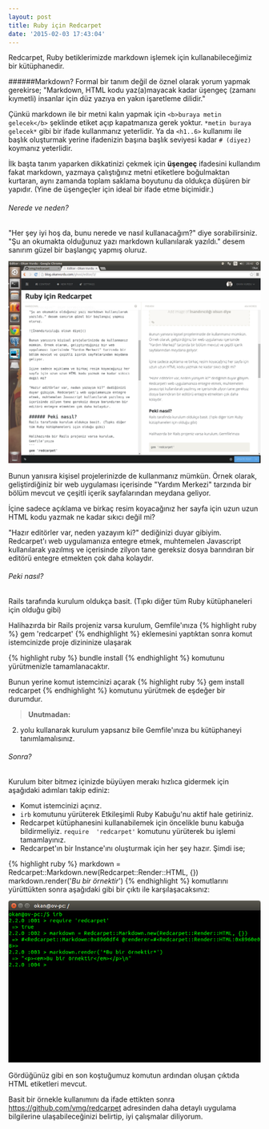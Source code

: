 ```yaml
---
layout: post
title: Ruby için Redcarpet
date: '2015-02-03 17:43:04'
---
```


Redcarpet, Ruby betiklerimizde markdown işlemek için kullanabileceğimiz bir kütüphanedir.

######Markdown?
Formal bir tanım değil de öznel olarak yorum yapmak gerekirse; "Markdown, HTML kodu yaz(a)mayacak kadar üşengeç (zamanı kıymetli) insanlar için düz yazıya en yakın işaretleme dilidir."
<!--more-->

Çünkü markdown ile bir metni kalın yapmak için `<b>buraya metin gelecek</b>` şeklinde etiket açıp kapatmanıza gerek yoktur. `*metin buraya gelecek*` gibi bir ifade kullanmanız yeterlidir. Ya da `<h1..6>` kullanımı ile başlık oluşturmak yerine ifadenizin başına başlık seviyesi kadar `# (diyez)` koymanız yeterlidir.

İlk başta tanım yaparken dikkatinizi çekmek için **üşengeç** ifadesini kullandım fakat markdown, yazmaya çalıştığınız metni etiketlere boğulmaktan kurtaran, aynı zamanda toplam saklama boyutunu da oldukça düşüren bir yapıdır. (Yine de üşengeçler için ideal bir ifade etme biçimidir.)

###### Nerede ve neden?
"Her şey iyi hoş da, bunu nerede ve nasıl kullanacağım?" diye sorabilirsiniz.
"Şu an okumakta olduğunuz yazı markdown kullanılarak yazıldı." desem sanırım güzel bir başlangıç yapmış oluruz.

![İnandırıcılığı olsun diye](/img/posts/Screenshot-from-2015-02-03-20-42-41.png)

Bunun yanısıra kişisel projelerinizde de kullanmanız mümkün. Örnek olarak, geliştirdiğiniz bir web uygulaması içerisinde "Yardım Merkezi" tarzında bir bölüm mevcut ve çeşitli içerik sayfalarından meydana geliyor.

İçine sadece açıklama ve birkaç resim koyacağınız her sayfa için uzun uzun HTML kodu yazmak ne kadar sıkıcı değil mi?

"Hazır editörler var, neden yazayım ki?" dediğinizi duyar gibiyim. Redcarpet'ı web uygulamanıza entegre etmek, muhtemelen Javascript kullanılarak yazılmış ve içerisinde zilyon tane gereksiz dosya barındıran bir editörü entegre etmekten çok daha kolaydır.

###### Peki nasıl?
Rails tarafında kurulum oldukça basit. (Tıpkı diğer tüm Ruby kütüphaneleri için olduğu gibi)

Halihazırda bir Rails projeniz varsa kurulum, Gemfile'ınıza
{% highlight ruby %}
gem 'redcarpet'
{% endhighlight %}
eklemesini yaptıktan sonra komut istemcinizde proje dizininize ulaşarak

{% highlight ruby %}
bundle install
{% endhighlight %}
komutunu yürütmenizle tamamlanacaktır.

Bunun yerine komut istemcinizi açarak
{% highlight ruby %}
gem install redcarpet
{% endhighlight %}
komutunu yürütmek de eşdeğer bir durumdur.

> **Unutmadan:**
2. yolu kullanarak kurulum yapsanız bile Gemfile'ınıza bu kütüphaneyi tanımlamalısınız.


###### Sonra?
Kurulum biter bitmez içinizde büyüyen merakı hızlıca gidermek için aşağıdaki adımları takip ediniz:

* Komut istemcinizi açınız.
* `irb` komutunu yürüterek Etkileşimli Ruby Kabuğu'nu aktif hale getiriniz.
* Redcarpet kütüphanesini kullanabilemek için öncelikle bunu kabuğa bildirmeliyiz. `require  'redcarpet'` komutunu yürüterek bu işlemi tamamlayınız.
* Redcarpet'ın bir Instance'ını oluşturmak için her şey hazır. Şimdi ise;

{% highlight ruby %}
markdown = Redcarpet::Markdown.new(Redcarpet::Render::HTML, {})
markdown.render('*Bu bir örnektir*')
{% endhighlight %}
komutlarını yürüttükten sonra aşağıdaki gibi bir çıktı ile karşılaşacaksınız:

![](/img/posts/Screenshot-from-2015-02-03-20-36-16.png)

Gördüğünüz gibi en son koştuğumuz komutun ardından oluşan çıktıda HTML etiketleri mevcut.

Basit bir örnekle kullanımını da ifade ettikten sonra https://github.com/vmg/redcarpet adresinden daha detaylı uygulama bilgilerine ulaşabileceğinizi belirtip, iyi çalışmalar diliyorum.
